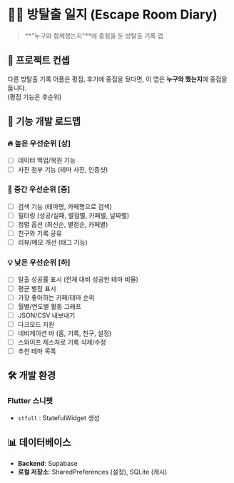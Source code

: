 # 🏃‍♂️ 방탈출 일지 (Escape Room Diary)

> **"누구와 함께했는지"**에 중점을 둔 방탈출 기록 앱

## 📝 프로젝트 컨셉

다른 방탈출 기록 어플은 평점, 후기에 중점을 뒀다면, 이 앱은 **누구와 했는지**에 중점을 둡니다.  
(평점 기능은 후순위)

## 🎯 기능 개발 로드맵

### 🔥 높은 우선순위 [상]
- [ ] 데이터 백업/복원 기능
- [ ] 사진 첨부 기능 (테마 사진, 인증샷)

### 🌟 중간 우선순위 [중]
- [ ] 검색 기능 (테마명, 카페명으로 검색)
- [ ] 필터링 (성공/실패, 별점별, 카페별, 날짜별)
- [ ] 정렬 옵션 (최신순, 별점순, 카페별)
- [ ] 친구와 기록 공유
- [ ] 리뷰/메모 개선 (태그 기능)

### 💡 낮은 우선순위 [하]
- [ ] 탈출 성공률 표시 (전체 대비 성공한 테마 비율)
- [ ] 평균 별점 표시
- [ ] 가장 좋아하는 카페/테마 순위
- [ ] 월별/연도별 활동 그래프
- [ ] JSON/CSV 내보내기
- [ ] 다크모드 지원
- [ ] 네비게이션 바 (홈, 기록, 친구, 설정)
- [ ] 스와이프 제스처로 기록 삭제/수정
- [ ] 추천 테마 목록

## 🛠 개발 환경

### Flutter 스니펫
- `stfull` : StatefulWidget 생성

## 📊 데이터베이스

- **Backend**: Supabase
- **로컬 저장소**: SharedPreferences (설정), SQLite (캐시)
